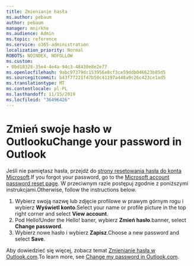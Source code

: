 ```yaml
---
title: Zmienianie hasła
ms.author: pebaum
author: pebaum
manager: mnirkhe
ms.audience: Admin
ms.topic: reference
ms.service: o365-administration
localization_priority: Normal
ROBOTS: NOINDEX, NOFOLLOW
ms.custom:
- 0bd18328-35e4-4e4a-94c3-48430e8e2e77
ms.openlocfilehash: 9abc97379dc153956e8cf3ce59ddb046623b85d5
ms.sourcegitcommit: b43f77221f47b50c41197a448a9c26c423ce1ad5
ms.translationtype: MT
ms.contentlocale: pl-PL
ms.lasthandoff: 11/15/2019
ms.locfileid: "36496426"
---
```

# <a name="change-your-password-in-outlook"></a><span data-ttu-id="32e83-102">Zmień swoje hasło w Outlooku</span><span class="sxs-lookup"><span data-stu-id="32e83-102">Change your password in Outlook</span></span>

<span data-ttu-id="32e83-103">Jeśli nie pamiętasz hasła, przejdź do [strony resetowania hasła do konta Microsoft](https://go.microsoft.com/fwlink/p/?linkid=841909).</span><span class="sxs-lookup"><span data-stu-id="32e83-103">If you forgot your password, go to the [Microsoft account password reset page](https://go.microsoft.com/fwlink/p/?linkid=841909).</span></span> <span data-ttu-id="32e83-104">W przeciwnym razie postępuj zgodnie z poniższymi instrukcjami.</span><span class="sxs-lookup"><span data-stu-id="32e83-104">Otherwise, follow the instructions below.</span></span>
  
1. <span data-ttu-id="32e83-105">Wybierz swoją nazwę lub zdjęcie profilowe w prawym górnym rogu i wybierz **Wyświetl konto**.</span><span class="sxs-lookup"><span data-stu-id="32e83-105">Select your name or profile picture in the top right corner and select **View account**.</span></span>
2. <span data-ttu-id="32e83-106">Pod Hello!</span><span class="sxs-lookup"><span data-stu-id="32e83-106">Under the Hello!</span></span> <span data-ttu-id="32e83-107">baner, wybierz **Zmień hasło**.</span><span class="sxs-lookup"><span data-stu-id="32e83-107">banner, select **Change password**.</span></span>
3. <span data-ttu-id="32e83-108">Wybierz nowe hasło i wybierz **Zapisz**.</span><span class="sxs-lookup"><span data-stu-id="32e83-108">Choose a new password and select **Save**.</span></span>

<span data-ttu-id="32e83-109">Aby dowiedzieć się więcej, zobacz temat [Zmienianie hasła w Outlook.com](https://support.office.com/article/2138d690-811c-4545-b2f3-e4dbe80c9735.aspx).</span><span class="sxs-lookup"><span data-stu-id="32e83-109">To learn more, see [Change my password in Outlook.com](https://support.office.com/article/2138d690-811c-4545-b2f3-e4dbe80c9735.aspx).</span></span>